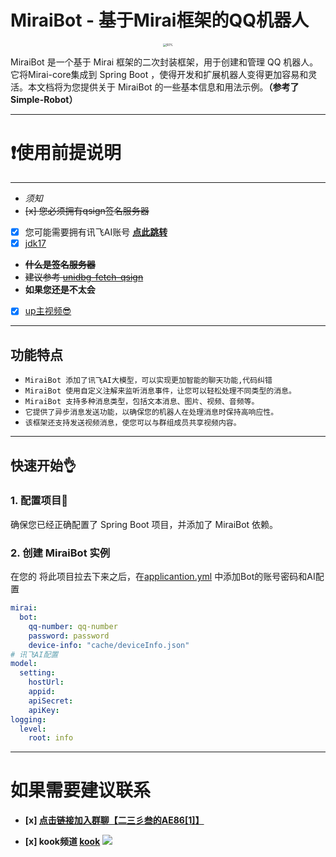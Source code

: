 # MiraiBot - 基于Mirai框架的QQ机器人

<div style="text-align: center; ">
<img src="https://avatars.githubusercontent.com/u/108680016?v=4"  style="zoom: 33%;"  alt="50%"/>
</div>

MiraiBot 是一个基于 Mirai 框架的二次封装框架，用于创建和管理 QQ 机器人。它将Mirai-core集成到 Spring Boot
，使得开发和扩展机器人变得更加容易和灵活。本文档将为您提供关于 MiraiBot 的一些基本信息和用法示例。**（参考了Simple-Robot）**

***

# ❗使用前提说明

***

- *须知*
- ~~[x] 您必须拥有qsign签名服务器~~
- [x] 您可能需要拥有讯飞AI账号 **[点此跳转](https://console.xfyun.cn/services/bm2)**
- [x] [jdk17](https://jdk.java.net/java-se-ri/17)
- ~~**什么是签名服务器**~~
- ~~建议参考 [unidbg-fetch-qsign](https://github.com/fuqiuluo/unidbg-fetch-qsign)~~
- **如果您还是不太会**
- [x] [up主视频😎](https://space.bilibili.com/372636169?spm_id_from=333.1007.0.0)

***

## 功能特点

- ``MiraiBot 添加了讯飞AI大模型，可以实现更加智能的聊天功能,代码纠错``
- ``MiraiBot 使用自定义注解来监听消息事件，让您可以轻松处理不同类型的消息。``
- ``MiraiBot 支持多种消息类型，包括文本消息、图片、视频、音频等。``
- ``它提供了异步消息发送功能，以确保您的机器人在处理消息时保持高响应性。``
- ``该框架还支持发送视频消息，使您可以与群组成员共享视频内容。``

***

## 快速开始👌

### 1. 配置项目🤑

确保您已经正确配置了 Spring Boot 项目，并添加了 MiraiBot 依赖。

### 2. 创建 MiraiBot 实例

在您的 将此项目拉去下来之后，在[applicantion.yml](src/main/resources/application.yml) 中添加Bot的账号密码和AI配置

``` yaml
mirai:
  bot:
    qq-number: qq-number
    password: password
    device-info: "cache/deviceInfo.json"
# 讯飞AI配置
model:
  setting:
    hostUrl: 
    appid: 
    apiSecret: 
    apiKey: 
logging:
  level:
    root: info
```

***

# 如果需要建议联系

- **[x] [点击链接加入群聊【二三彡叁的AE86[1]】](http://qm.qq.com/cgi-bin/qm/qr?_wv=1027&k=AqIRVBcX2yby3ry9ek_AysZjVdhQ9oIC&authKey=peMV%2B2dosuBa05OMLEwlUJ7JoZOiGT6ve0m9xhzz%2Frz%2BH7SwSe5ch1V4s8DzoO8g&noverify=0&group_code=620428906)**

- **[x] kook频道 [kook](https://kook.top/1069PT)**
  ![](https://jihulab.com/weblog/gallery03/-/raw/master/pc/672bd3d5e4edb055a418d2e3b0aca7fc3.jpg)